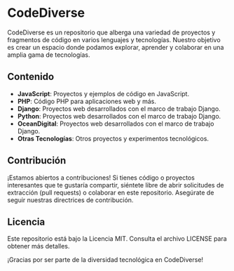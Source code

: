 # CodeDiverse

CodeDiverse es un repositorio que alberga una variedad de proyectos y fragmentos de código en varios lenguajes y tecnologías. Nuestro objetivo es crear un espacio donde podamos explorar, aprender y colaborar en una amplia gama de tecnologías.

## Contenido

- **JavaScript**: Proyectos y ejemplos de código en JavaScript.
- **PHP**: Código PHP para aplicaciones web y más.
- **Django**: Proyectos web desarrollados con el marco de trabajo Django.
- **Python**: Proyectos web desarrollados con el marco de trabajo Django.
- **OceanDigital**: Proyectos web desarrollados con el marco de trabajo Django.
- **Otras Tecnologías**: Otros proyectos y experimentos tecnológicos.

## Contribución

¡Estamos abiertos a contribuciones! Si tienes código o proyectos interesantes que te gustaría compartir, siéntete libre de abrir solicitudes de extracción (pull requests) o colaborar en este repositorio. Asegúrate de seguir nuestras directrices de contribución.

## Licencia

Este repositorio está bajo la Licencia MIT. Consulta el archivo LICENSE para obtener más detalles.

¡Gracias por ser parte de la diversidad tecnológica en CodeDiverse!